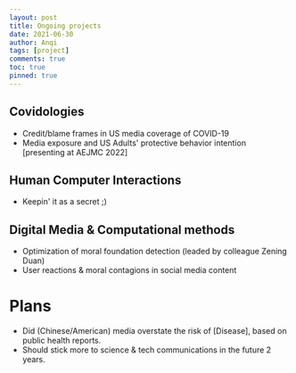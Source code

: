 ```yaml
---
layout: post
title: Ongoing projects
date: 2021-06-30
author: Anqi
tags: [project]
comments: true
toc: true
pinned: true
---
```



## Covidologies
*   Credit/blame frames in US media coverage of COVID-19
*   Media exposure and US Adults' protective behavior intention [presenting at AEJMC 2022]


## Human Computer Interactions
*   Keepin' it as a secret ;)


## Digital Media & Computational methods
*   Optimization of moral foundation detection (leaded by colleague Zening Duan)
*   User reactions & moral contagions in social media content


# Plans
*   Did (Chinese/American) media overstate the risk of [Disease], based on public health reports.
*   Should stick more to science & tech communications in the future 2 years. 
